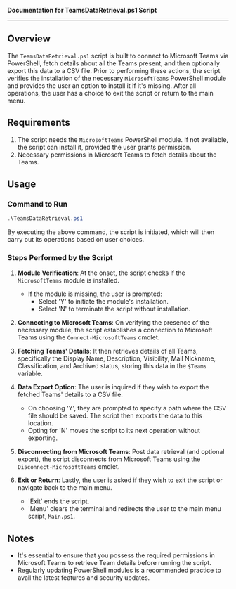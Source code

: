 **Documentation for TeamsDataRetrieval.ps1 Script**

---

## **Overview**
The `TeamsDataRetrieval.ps1` script is built to connect to Microsoft Teams via PowerShell, fetch details about all the Teams present, and then optionally export this data to a CSV file. Prior to performing these actions, the script verifies the installation of the necessary `MicrosoftTeams` PowerShell module and provides the user an option to install it if it's missing. After all operations, the user has a choice to exit the script or return to the main menu.

## **Requirements**
1. The script needs the `MicrosoftTeams` PowerShell module. If not available, the script can install it, provided the user grants permission.
2. Necessary permissions in Microsoft Teams to fetch details about the Teams.

## **Usage**

### **Command to Run**
```powershell
.\TeamsDataRetrieval.ps1
```
By executing the above command, the script is initiated, which will then carry out its operations based on user choices.

### **Steps Performed by the Script**
1. **Module Verification**: At the onset, the script checks if the `MicrosoftTeams` module is installed.
    - If the module is missing, the user is prompted:
        - Select 'Y' to initiate the module's installation.
        - Select 'N' to terminate the script without installation.

2. **Connecting to Microsoft Teams**: On verifying the presence of the necessary module, the script establishes a connection to Microsoft Teams using the `Connect-MicrosoftTeams` cmdlet.

3. **Fetching Teams' Details**: It then retrieves details of all Teams, specifically the Display Name, Description, Visibility, Mail Nickname, Classification, and Archived status, storing this data in the `$Teams` variable.

4. **Data Export Option**: The user is inquired if they wish to export the fetched Teams' details to a CSV file.
    - On choosing 'Y', they are prompted to specify a path where the CSV file should be saved. The script then exports the data to this location.
    - Opting for 'N' moves the script to its next operation without exporting.

5. **Disconnecting from Microsoft Teams**: Post data retrieval (and optional export), the script disconnects from Microsoft Teams using the `Disconnect-MicrosoftTeams` cmdlet.

6. **Exit or Return**: Lastly, the user is asked if they wish to exit the script or navigate back to the main menu.
    - 'Exit' ends the script.
    - 'Menu' clears the terminal and redirects the user to the main menu script, `Main.ps1`.

## **Notes**
- It's essential to ensure that you possess the required permissions in Microsoft Teams to retrieve Team details before running the script.
- Regularly updating PowerShell modules is a recommended practice to avail the latest features and security updates.